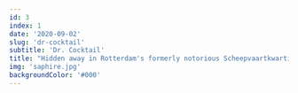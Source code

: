 ```yaml
---
id: 3
index: 1
date: '2020-09-02'
slug: 'dr-cocktail'
subtitle: 'Dr. Cocktail'
title: "Hidden away in Rotterdam's formerly notorious Scheepvaartkwartier."
img: 'saphire.jpg'
backgroundColor: '#000'
---
```

